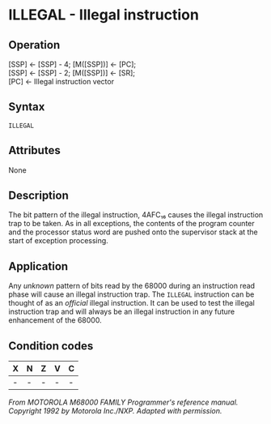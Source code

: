 # ILLEGAL - Illegal instruction

## Operation
[SSP] ← [SSP] - 4; [M([SSP])] ← [PC];<br/>
[SSP] ← [SSP] - 2; [M([SSP])] ← [SR];<br/>
[PC] ← Illegal instruction vector

## Syntax
```assembly
ILLEGAL
```

## Attributes
None

## Description
The bit pattern of the illegal instruction, 4AFC₁₆ causes the illegal instruction trap to be taken. As in all exceptions, the contents of the program counter and the processor status word are pushed onto the supervisor stack at the start of exception processing.


## Application
Any *unknown* pattern of bits read by the 68000 during an instruction read phase will cause an illegal instruction trap. The `ILLEGAL` instruction can be thought of as an *official* illegal instruction. It can be used to test the illegal instruction trap and will always be an illegal instruction in any future enhancement of the 68000.

## Condition codes
|X|N|Z|V|C|
|--|--|--|--|--|
|-|-|-|-|-|

*From MOTOROLA M68000 FAMILY Programmer's reference manual. Copyright 1992 by Motorola Inc./NXP. Adapted with permission.*